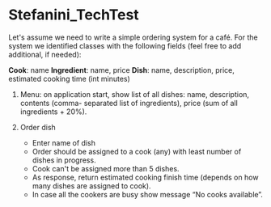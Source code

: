 # Stefanini_TechTest

Let's assume we need to write a simple ordering system for a café.
For the system we identified classes with the following fields (feel free to add additional, if needed):

**Cook**: name
**Ingredient**: name, price
**Dish**: name, description, price, estimated cooking time (int minutes)
 
1. Menu: on application start, show list of all dishes: name, description, contents (comma-
    separated list of ingredients), price (sum of all ingredients + 20%).
    
2. Order dish
    - Enter name of dish
    - Order should be assigned to a cook (any) with least number of dishes in progress.
    - Cook can't be assigned more than 5 dishes.
    - As response, return estimated cooking finish time (depends on how many dishes are
    assigned to cook).
    - In case all the cookers are busy show message “No cooks available”.
